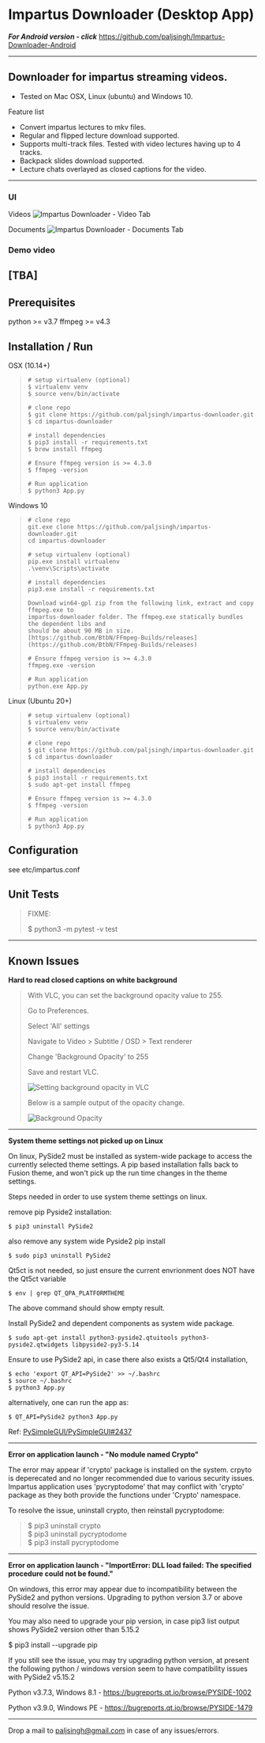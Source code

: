   


Impartus Downloader (Desktop App)
===

***For Android version - click***
https://github.com/paljsingh/Impartus-Downloader-Android

---


Downloader for impartus streaming videos.
---

- Tested on Mac OSX, Linux (ubuntu) and Windows 10.

Feature list

- Convert impartus lectures to mkv files.
- Regular and flipped lecture download supported.
- Supports multi-track files. Tested with video lectures having up to 4 tracks.
- Backpack slides download supported.
- Lecture chats overlayed as closed captions for the video.


---

### UI
Videos
![Impartus Downloader - Video Tab](https://drive.google.com/uc?export=view&id=1IBn-AIdEvccFIe5LRq68ujqkucQ0FzA6)

Documents
![Impartus Downloader - Documents Tab](https://drive.google.com/uc?export=view&id=1zQhqikeEv1D7-khQNPBgjoUN_kTdy9Ky)


### Demo video
[TBA]
---

## Prerequisites

python >= v3.7
ffmpeg >= v4.3

## Installation / Run

OSX (10.14+)
>   ```
> # setup virtualenv (optional)
> $ virtualenv venv
> $ source venv/bin/activate 
>
> # clone repo
> $ git clone https://github.com/paljsingh/impartus-downloader.git
> $ cd impartus-downloader
>
> # install dependencies
> $ pip3 install -r requirements.txt
> $ brew install ffmpeg
> 
> # Ensure ffmpeg version is >= 4.3.0
> $ ffmpeg -version 
>
> # Run application
> $ python3 App.py
> ```

Windows 10
>``` 
> # clone repo
> git.exe clone https://github.com/paljsingh/impartus-downloader.git
> cd impartus-downloader
> 
> # setup virtualenv (optional)
> pip.exe install virtualenv
> .\venv\Scripts\activate
> 
> # install dependencies
> pip3.exe install -r requirements.txt
>
> Download win64-gpl zip from the following link, extract and copy ffmpeg.exe to
> impartus-downloader folder. The ffmpeg.exe statically bundles the dependent libs and
> should be about 90 MB in size.
> [https://github.com/BtbN/FFmpeg-Builds/releases](https://github.com/BtbN/FFmpeg-Builds/releases)
> 
> # Ensure ffmpeg version is >= 4.3.0
> ffmpeg.exe -version 
>
> # Run application
> python.exe App.py
> ```

Linux (Ubuntu 20+)
>```
> # setup virtualenv (optional)
> $ virtualenv venv
> $ source venv/bin/activate 
>
> # clone repo
> $ git clone https://github.com/paljsingh/impartus-downloader.git
> $ cd impartus-downloader
>
> # install dependencies
> $ pip3 install -r requirements.txt
> $ sudo apt-get install ffmpeg
>
> # Ensure ffmpeg version is >= 4.3.0
> $ ffmpeg -version 
>
> # Run application
> $ python3 App.py
> ```


## Configuration

see etc/impartus.conf


## Unit Tests

> FIXME:
> 
> $ python3 -m pytest -v test
>

---

## Known Issues

**Hard to read closed captions on white background**
> 
> With VLC, you can set the background opacity value to 255.
> 
>  Go to Preferences.
> 
>  Select 'All' settings
> 
>  Navigate to Video > Subtitle / OSD > Text renderer   
> 
>  Change 'Background Opacity' to 255
> 
>  Save and restart VLC.
> 
> ![Setting background opacity in VLC](ui/images/vlc-bg-opacity.png "Setting background opacity in VLC")
>
> Below is a sample output of the opacity change.
>
> ![Background Opacity](ui/images/bg-opacity.png "Background Opacity")
> 
---

**System theme settings not picked up on Linux**

On linux, PySide2 must be installed as system-wide package to access the currently selected theme settings.
A pip based installation falls back to Fusion theme, and won't pick up the run time changes in the theme settings.

Steps needed in order to use system theme settings on linux.

remove pip Pyside2 installation:
```
$ pip3 uninstall PySide2
```

also remove any system wide Pyside2 pip install
```
$ sudo pip3 uninstall PySide2
```

Qt5ct is not needed, so just ensure the current envrionment does NOT have the Qt5ct variable
```
$ env | grep QT_QPA_PLATFORMTHEME
```
The above command should show empty result.

Install PySide2 and dependent components as system wide package.

```
$ sudo apt-get install python3-pyside2.qtuitools python3-pyside2.qtwidgets libpyside2-py3-5.14
```

Ensure to use PySide2 api, in case there also exists a Qt5/Qt4 installation,
```
$ echo 'export QT_API=PySide2' >> ~/.bashrc 
$ source ~/.bashrc
$ python3 App.py
```
alternatively, one can run the app as:
```
$ QT_API=PySide2 python3 App.py
```

Ref: [PySimpleGUI/PySimpleGUI#2437](https://github.com/PySimpleGUI/PySimpleGUI/issues/2437)


---

**Error on application launch - "No module named Crypto"**

The error may appear if 'crypto' package is installed on the system.
crpyto is deperecated and no longer recommended due to various security issues.  
Impartus application uses 'pycryptodome' that may conflict with 'crypto' package as they both provide the functions under 'Crypto' namespace.

To resolve the issue, uninstall crypto, then reinstall pycryptodome:
>
> $ pip3 uninstall crypto  
> $ pip3 uninstall pycryptodome  
> $ pip3 install pycryptodome  

---

**Error on application launch - "ImportError: DLL load failed: The specified procedure could not be found."**

On windows, this error may appear due to incompatibility between the PySide2 and python versions.
Upgrading to python version 3.7 or above should resolve the issue.

You may also need to upgrade your pip version, in case
pip3 list
output shows PySide2 version other than 5.15.2

$ pip3 install --upgrade pip

If you still see the issue, you may try upgrading python version, at present the following
python / windows version seem to have compatibility issues with PySide2 v5.15.2

Python v3.7.3, Windows 8.1    -   https://bugreports.qt.io/browse/PYSIDE-1002

Python v3.9.0, Windows PE     -   https://bugreports.qt.io/browse/PYSIDE-1479

---

Drop a mail to paljsingh@gmail.com in case of any issues/errors.
